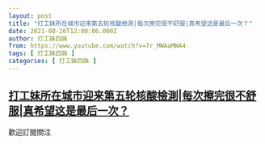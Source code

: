 ```yaml
---
layout: post
title: "打工妹所在城市迎来第五轮核酸檢測|每次擦完很不舒服|真希望这是最后一次？"
date: 2021-08-26T12:00:06.000Z
author: 打工妹四妹
from: https://www.youtube.com/watch?v=7r_MWAaMWA4
tags: [ 打工妹四妹 ]
categories: [ 打工妹四妹 ]
---
```

<!--1629979206000-->
[打工妹所在城市迎来第五轮核酸檢測|每次擦完很不舒服|真希望这是最后一次？](https://www.youtube.com/watch?v=7r_MWAaMWA4)
------

<div>
歡迎訂閱關注
</div>
